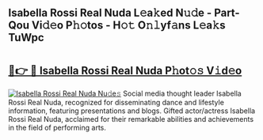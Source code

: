 ## Isabella Rossi Real Nuda L𝚎a𝚔ed N𝚞𝚍e - Part-Qou Vi𝚍𝚎o P𝚑𝚘tos - H𝚘𝚝 O𝚗𝚕yf𝚊ns L𝚎a𝚔s TuWpc

# <h2><a href="http://kfcctrg.oniu.top/?m=Isabella+Rossi+Real+Nuda">🔗👉 🔴 Isabella Rossi Real Nuda P𝚑ot𝚘𝚜 V𝚒d𝚎o</a></h2>

[![Isabella Rossi Real Nuda Nu𝚍e𝚜](https://i.imgur.com/0qMVB7G.gif)](http://kfcctrg.oniu.top/?m=Isabella+Rossi+Real+Nuda)
Social media thought leader Isabella Rossi Real Nuda, recognized for disseminating dance and lifestyle information, featuring presentations and blogs. Gifted actor/actress Isabella Rossi Real Nuda, acclaimed for their remarkable abilities and achievements in the field of performing arts.  
